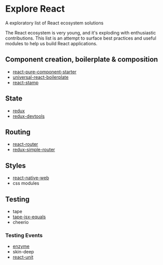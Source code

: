 # Explore React

A exploratory list of React ecosystem solutions

The React ecosystem is very young, and it's exploding with enthusiastic contributions. This list is an attempt to surface best practices and useful modules to help us build React applications.

## Component creation, boilerplate & composition

* [react-pure-component-starter](https://github.com/ericelliott/react-pure-component-starter)
* [universal-react-boilerplate](https://github.com/cloverfield-tools/universal-react-boilerplate)
* [react-stamp](https://github.com/stampit-org/react-stamp)

## State

* [redux](https://github.com/rackt/redux)
* [redux-devtools](https://github.com/gaearon/redux-devtools)

## Routing

* [react-router](https://github.com/rackt/react-router)
* [redux-simple-router](https://github.com/jlongster/redux-simple-router)

## Styles

* [react-native-web](https://github.com/necolas/react-native-web)
* css modules

## Testing

* tape
* [tape-jsx-equals](https://github.com/atabel/tape-jsx-equals)
* cheerio

### Testing Events

* [enzyme](https://github.com/airbnb/enzyme)
* skin-deep
* [react-unit](https://github.com/pzavolinsky/react-unit)
